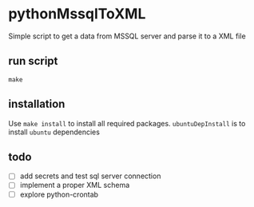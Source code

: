 # pythonMssqlToXML
Simple script to get a data from MSSQL server and parse it to a XML file

## run script
`make`

## installation
Use `make install` to install all required packages. `ubuntuDepInstall` is to install `ubuntu` dependencies

## todo
* [ ] add secrets and test sql server connection
* [ ] implement a proper XML schema
* [ ] explore python-crontab
